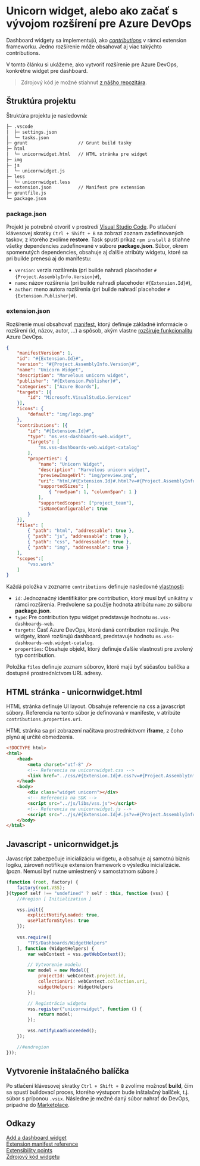 # Unicorn widget, alebo ako začať s vývojom rozšírení pre Azure DevOps

Dashboard widgety sa implementujú, ako *[contributions](https://learn.microsoft.com/en-us/azure/devops/extend/develop/contributions-overview?view=azure-devops)* v rámci extension frameworku. Jedno rozšírenie môže obsahovať aj viac takýchto contributions. 

V tomto článku si ukážeme, ako vytvoriť rozšírenie pre Azure DevOps, konkrétne widget pre dashboard.

> Zdrojový kód je možné stiahnuť [z nášho repozitára](https://github.com/slovanet/azure-devops-unicornwidget).


## Štruktúra projektu

Štruktúra projektu je nasledovná:

```cmd
├─ .vscode
│  ├─ settings.json
│  └─ tasks.json
├─ grunt                   // Grunt build tasky 
├─ html
│  └─ unicornwidget.html   // HTML stránka pre widget
├─ img
├─ js
│  └─ unicornwidget.js
├─ less
│  └─ unicornwidget.less
├─ extension.json          // Manifest pre extension
├─ gruntfile.js
└─ package.json
```


### package.json

Projekt je potrebné otvoriť v prostredí [Visual Studio Code](https://code.visualstudio.com/download). Po stlačení klávesovej skratky `Ctrl + Shift + B` sa zobrazí zoznam zadefinovaných taskov, z ktorého zvolíme **restore**. Task spustí príkaz `npm install` a stiahne všetky dependencies zadefinované v súbore **package.json**. Súbor, okrem spomenutých dependencies, obsahuje aj ďalšie atribúty widgetu, ktoré sa pri builde prenesú aj do manifestu:

* `version`: verzia rozšírenia (pri builde nahradí placehoder `#{Project.AssemblyInfo.Version}#`),
* `name`: názov rozšírenia (pri builde nahradí placehoder `#{Extension.Id}#`),
* `author`: meno autora rozšírenia (pri builde nahradí placehoder `#{Extension.Publisher}#`).


### extension.json 

Rozšírenie musí obsahovať [manifest](https://learn.microsoft.com/en-us/azure/devops/extend/develop/manifest?view=azure-devops), ktorý definuje základné informácie o rozšírení (id, názov, autor, ...) a spôsob, akým vlastne [rozširuje funkcionalitu](https://learn.microsoft.com/en-us/azure/devops/extend/reference/targets/overview?view=azure-devops)  Azure DevOps.

```json
{
    "manifestVersion": 1,
    "id": "#{Extension.Id}#",
    "version": "#{Project.AssemblyInfo.Version}#",
    "name": "Unicorn Widget",
    "description": "Marvelous unicorn widget",
    "publisher": "#{Extension.Publisher}#",
    "categories": ["Azure Boards"],
    "targets": [{
        "id": "Microsoft.VisualStudio.Services"
    }],
    "icons": {
        "default": "img/logo.png"
    },
    "contributions": [{
        "id": "#{Extension.Id}#",
        "type": "ms.vss-dashboards-web.widget",
        "targets": [
            "ms.vss-dashboards-web.widget-catalog"
        ],
        "properties": {
            "name": "Unicorn Widget",
            "description": "Marvelous unicorn widget",
            "previewImageUrl": "img/preview.png",                            
            "uri": "html/#{Extension.Id}#.html?v=#{Project.AssemblyInfo.Version}#",
            "supportedSizes": [
                { "rowSpan": 1, "columnSpan": 1 }
            ],
            "supportedScopes": ["project_team"],
            "isNameConfigurable": true
        }
    }],
    "files": [
        { "path": "html", "addressable": true },
        { "path": "js", "addressable": true },
        { "path": "css", "addressable": true },
        { "path": "img", "addressable": true }
    ],
    "scopes":[
        "vso.work"
    ]
}
```

Každá položka v zozname `contributions` definuje nasledovné [vlastnosti](https://learn.microsoft.com/en-us/azure/devops/extend/develop/manifest?view=azure-devops#contributions):

* `id`: Jednoznačný identifikátor pre contribution, ktorý musí byť unikátny v rámci rozšírenia. Predvolene sa použije hodnota atribútu `name` zo súboru **package.json**.
* `type`: Pre contribution typu widget predstavuje hodnotu `ms.vss-dashboards-web`.
* `targets`: Časť Azure DevOps, ktorú daná contribution rozširuje. Pre widgety, ktoré rozširujú dashboard, predstavuje hodnotu `ms.vss-dashboards-web.widget-catalog`.
* `properties`: Obsahuje objekt, ktorý definuje ďalšie vlastnosti pre zvolený typ contribution.

Položka `files` definuje zoznam súborov, ktoré majú byť súčasťou balíčka a dostupné prostredníctvom URL adresy.


## HTML stránka - unicornwidget.html

HTML stránka definuje UI layout. Obsahuje referencie na css a javascript súbory. Referencia na tento súbor je definovaná v manifeste, v atribúte `contributions.properties.uri`.

HTML stránka sa pri zobrazení načítava prostredníctvom **iframe**, z čoho plynú aj určité obmedzenia.

```html
<!DOCTYPE html>
<html>
    <head>
        <meta charset="utf-8" />
        <!-- Referencia na unicornwidget.css -->
        <link href="../css/#{Extension.Id}#.css?v=#{Project.AssemblyInfo.Version}#" rel="stylesheet" type="text/css" />
    </head>
    <body>
        <div class="widget unicorn"></div>
        <!-- Referencia na SDK -->
        <script src="../js/libs/vss.js"></script>
        <!-- Referencia na unicornwidget.js -->
        <script src="../js/#{Extension.Id}#.js?v=#{Project.AssemblyInfo.Version}#"></script>
    </body>
</html>
```

## Javascript - unicornwidget.js

Javascript zabezpečuje inicializáciu widgetu, a obsahuje aj samotnú biznis logiku, zároveň notifikuje extension framework o výsledku inicializácie. (pozn. Nemusí byť nutne umiestnený v samostatnom súbore.) 

```js
(function (root, factory) {
    factory(root.VSS);
}(typeof self !== "undefined" ? self : this, function (vss) {
    //#region [ Initialization ]

    vss.init({                        
        explicitNotifyLoaded: true,
        usePlatformStyles: true
    });
    
    vss.require([
        "TFS/Dashboards/WidgetHelpers"
    ], function (WidgetHelpers) {
        var webContext = vss.getWebContext();

        // Vytvorenie modelu
        var model = new Model({
            projectId: webContext.project.id,
            collectionUri: webContext.collection.uri,
            widgetHelpers: WidgetHelpers
        });

        // Registrácia widgetu
        vss.register("unicornwidget", function () {
            return model;
        });

        vss.notifyLoadSucceeded();
    });

    //#endregion
}));
```


## Vytvorenie inštalačného balíčka

Po stlačení klávesovej skratky `Ctrl + Shift + B` zvolíme možnosť **build**, čím sa spustí buildovací proces, ktorého výstupom bude inštalačný balíček, t.j. súbor s príponou `.vsix`. Následne je možné daný súbor nahrať do DevOps, prípadne do [Marketplace](https://marketplace.visualstudio.com/manage/createpublisher).


## Odkazy

[Add a dashboard widget](https://learn.microsoft.com/en-us/azure/devops/extend/develop/add-dashboard-widget?view=azure-devops)    
[Extension manifest reference](https://learn.microsoft.com/en-us/azure/devops/extend/develop/manifest?view=azure-devops)    
[Extensibility points](https://learn.microsoft.com/en-us/azure/devops/extend/reference/targets/overview?view=azure-devops)    
[Zdrojový kód widgetu](https://github.com/slovanet/azure-devops-unicornwidget)